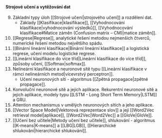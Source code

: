 #### Strojové učení a vytěžování dat

9. Základní typy úloh [[Strojové učení|strojového učení]] a rozdělení dat. 
	- Základy [[Klasifikace|klasifikace]], [[Vyhodnocování klasifikace|vyhodnocování výsledků]], [[Vyhodnocování klasifikace#Matice záměn (Confusion matrix – CM)|matice záměn]]. 
10. [[Regrese|Regrese]], analytické řešení metodou nejmenších čtverců, numerické řešení metodou největšího spádu. 
11. [[Binární lineární klasifikace|Binární lineární klasifikace]] a logistická regrese, učení modelu logistické regrese. 
12. [[Lineární klasifikace do více tříd|Lineární klasifikace do více tříd]], způsoby učení, [[Softmax|softmax]]. 
13. Nelineární klasifikace a neuronové sítě typu [[Lineární klasifikace v rámci nelineárních metod|vícevrstvý perceptron]]. 
	- Učení neuronových sítí - algoritmus [[Zpětná propagace|zpětné propagace]]. 
14. Konvoluční neuronové sítě a jejich aplikace. Rekurentní neuronové sítě a jejich aplikace, modely typu [[LSTM - Long Short Term Memory|LSTM]] a GRU. 
15. Attention mechanismus v umělých neuronových sítích a jeho aplikace. 
16. [[Vector Space Model|Vektorová reprezentace slov]] a její [[Word2Vec retrieval model|aplikace]], [[Word2Vec|Word2Vec]] a [[GloVe|GloVe]]. 
17. [[Učení bez učitele|Metody učení bez učitele]], shlukování - algoritmus [[K-means|K-means]] a [[LBG|LGB]], [[Hierarchické shlukování|hierarchické shlukování]]. 
